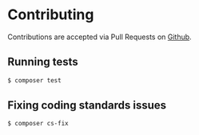 # Contributing

Contributions are accepted via Pull Requests on [Github](https://github.com/wecodein/error-handling).

## Running tests

``` bash
$ composer test
```

## Fixing coding standards issues

``` bash
$ composer cs-fix
```
